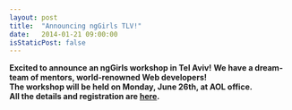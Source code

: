 ```yaml
---
layout: post
title:  "Announcing ngGirls TLV!"
date:   2014-01-21 09:00:00
isStaticPost: false
---
```

<p class="post-body">
    <b>Excited to announce an ngGirls workshop in Tel Aviv!</b>
    <b>We have a dream-team of mentors, world-renowned Web developers!
    <br>The workshop will be held on Monday, June 26th, at AOL office.
    <br>All the details and registration are <a href="{{ jsite.baseurl | append: '/TLV-June-2017' }}">here</a>.
</p>